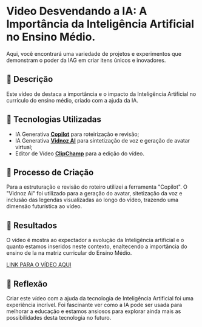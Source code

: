 # Video Desvendando a IA: A Importância da Inteligência Artificial no Ensino Médio.
Aqui, você encontrará uma variedade de projetos e experimentos que demonstram o poder da IAG em criar itens únicos e inovadores. 

## 📒 Descrição
Este vídeo de destaca a importância e o impacto da Inteligência Artificial no currículo do ensino médio, criado com a ajuda da IA.

## 🤖 Tecnologias Utilizadas
- IA Generativa **[Copilot](https://copilot.microsoft.com/)** para roteirização e revisão;
- IA Generativa **[Vidnoz AI](https://aiapp-pt.vidnoz.com/)** para sintetização de voz e geração de avatar virtual;
- Editor de Vídeo **[ClipChamp](https://clipchamp.com/)** para a edição do vídeo.

## 🧐 Processo de Criação
Para a estruturação e revisão do roteiro utilizei a ferramenta "Copilot". O "Vidnoz Ai" foi utilizado para a geração do avatar,
sitetização da voz e inclusão das legendas visualizadas ao longo do vídeo, trazendo uma dimensão futurística ao vídeo.

## 🚀 Resultados
O vídeo é mostra ao expectador a evolução da Inteligência artificial e o quanto estamos inseridos neste contexto, enaltecendo
a importância do ensino de Ia na matriz curricular do Ensino Médio.

[LINK PARA O VÍDEO AQUI](https://youtu.be/Og8Hy2xaFBE)

## 💭 Reflexão
Criar este vídeo com a ajuda da tecnologia de Inteligência Artificial foi uma experiência incrível. Foi fascinante ver como a IA 
pode ser usada para melhorar a educação e estamos ansiosos para explorar ainda mais as possibilidades desta tecnologia no futuro.

